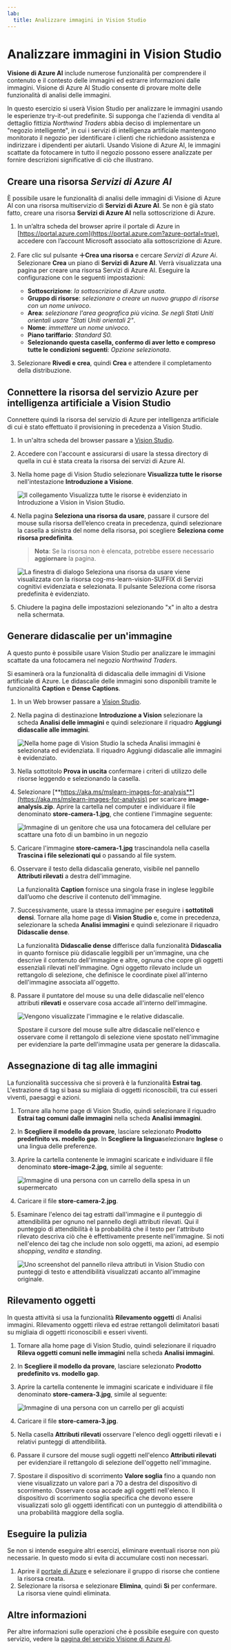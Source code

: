 ```yaml
---
lab:
  title: Analizzare immagini in Vision Studio
---
```


# Analizzare immagini in Vision Studio 

**Visione di Azure AI** include numerose funzionalità per comprendere il contenuto e il contesto delle immagini ed estrarre informazioni dalle immagini. Visione di Azure AI Studio consente di provare molte delle funzionalità di analisi delle immagini. 

In questo esercizio si userà Vision Studio per analizzare le immagini usando le esperienze try-it-out predefinite. Si supponga che l'azienda di vendita al dettaglio fittizia *Northwind Traders* abbia deciso di implementare un "negozio intelligente", in cui i servizi di intelligenza artificiale mantengono monitorato il negozio per identificare i clienti che richiedono assistenza e indirizzare i dipendenti per aiutarli. Usando Visione di Azure AI, le immagini scattate da fotocamere in tutto il negozio possono essere analizzate per fornire descrizioni significative di ciò che illustrano.

## Creare una risorsa *Servizi di Azure AI*

È possibile usare le funzionalità di analisi delle immagini di Visione di Azure AI con una risorsa multiservizio di **Servizi di Azure AI**. Se non è già stato fatto, creare una risorsa **Servizi di Azure AI** nella sottoscrizione di Azure.

1. In un’altra scheda del browser aprire il portale di Azure in [https://portal.azure.com](https://portal.azure.com?azure-portal=true), accedere con l’account Microsoft associato alla sottoscrizione di Azure.

1. Fare clic sul pulsante **&#65291;Crea una risorsa** e cercare *Servizi di Azure Ai*. Selezionare **Crea** un piano di **Servizi di Azure AI**. Verrà visualizzata una pagina per creare una risorsa Servizi di Azure AI. Eseguire la configurazione con le seguenti impostazioni:
    - **Sottoscrizione**: *la sottoscrizione di Azure usata*.
    - **Gruppo di risorse**: *selezionare o creare un nuovo gruppo di risorse con un nome univoco*.
    - **Area**: *selezionare l'area geografica più vicina. Se negli Stati Uniti orientali usare "Stati Uniti orientali 2"*.
    - **Nome**: *immettere un nome univoco*.
    - **Piano tariffario**: *Standard S0.*
    - **Selezionando questa casella, confermo di aver letto e compreso tutte le condizioni seguenti**: *Opzione selezionata*.

1. Selezionare **Rivedi e crea**, quindi **Crea** e attendere il completamento della distribuzione.

## Connettere la risorsa del servizio Azure per intelligenza artificiale a Vision Studio

Connettere quindi la risorsa del servizio di Azure per intelligenza artificiale di cui è stato effettuato il provisioning in precedenza a Vision Studio.

1. In un'altra scheda del browser passare a [Vision Studio](https://portal.vision.cognitive.azure.com?azure-portal=true).

1. Accedere con l'account e assicurarsi di usare la stessa directory di quella in cui è stata creata la risorsa dei servizi di Azure AI.

1. Nella home page di Vision Studio selezionare **Visualizza tutte le risorse** nell'intestazione **Introduzione a Visione**.

    ![Il collegamento Visualizza tutte le risorse è evidenziato in Introduzione a Vision in Vision Studio.](./media/analyze-images-vision/vision-resources.png)

1. Nella pagina **Seleziona una risorsa da usare**, passare il cursore del mouse sulla risorsa dell’elenco creata in precedenza, quindi selezionare la casella a sinistra del nome della risorsa, poi scegliere **Seleziona come risorsa predefinita**.

    > **Nota**: Se la risorsa non è elencata, potrebbe essere necessario **aggiornare** la pagina.

    ![La finestra di dialogo Seleziona una risorsa da usare viene visualizzata con la risorsa cog-ms-learn-vision-SUFFIX di Servizi cognitivi evidenziata e selezionata. Il pulsante Seleziona come risorsa predefinita è evidenziato.](./media/analyze-images-vision/default-resource.png)

1. Chiudere la pagina delle impostazioni selezionando "x" in alto a destra nella schermata.

## Generare didascalie per un'immagine

A questo punto è possibile usare Vision Studio per analizzare le immagini scattate da una fotocamera nel negozio *Northwind Traders*.

Si esaminerà ora la funzionalità di didascalia delle immagini di Visione artificiale di Azure. Le didascalie delle immagini sono disponibili tramite le funzionalità **Caption** e **Dense Captions**.

1. In un Web browser passare a [Vision Studio](https://portal.vision.cognitive.azure.com?azure-portal=true).

1. Nella pagina di destinazione **Introduzione a Vision** selezionare la scheda **Analisi delle immagini** e quindi selezionare il riquadro **Aggiungi didascalie alle immagini**.

    ![Nella home page di Vision Studio la scheda Analisi immagini è selezionata ed evidenziata. Il riquadro Aggiungi didascalie alle immagini è evidenziato.](./media/analyze-images-vision/add-captions.png)

1. Nella sottotitolo **Prova in uscita** confermare i criteri di utilizzo delle risorse leggendo e selezionando la casella.  

1. Selezionare [**https://aka.ms/mslearn-images-for-analysis**](https://aka.ms/mslearn-images-for-analysis) per scaricare **image-analysis.zip**. Aprire la cartella nel computer e individuare il file denominato **store-camera-1.jpg**, che contiene l'immagine seguente:

    ![Immagine di un genitore che usa una fotocamera del cellulare per scattare una foto di un bambino in un negozio](./media/analyze-images-vision/store-camera-1.jpg)

1. Caricare l'immagine **store-camera-1.jpg** trascinandola nella casella **Trascina i file selezionati qui** o passando al file system.

1. Osservare il testo della didascalia generato, visibile nel pannello **Attributi rilevati** a destra dell'immagine.

    La funzionalità **Caption** fornisce una singola frase in inglese leggibile dall’uomo che descrive il contenuto dell'immagine.

1. Successivamente, usare la stessa immagine per eseguire i **sottotitoli densi**. Tornare alla home page di **Vision Studio** e, come in precedenza, selezionare la scheda **Analisi immagini** e quindi selezionare il riquadro **Didascalie dense**.

    La funzionalità **Didascalie dense** differisce dalla funzionalità **Didascalia** in quanto fornisce più didascalie leggibili per un'immagine, una che descrive il contenuto dell'immagine e altre, ognuna che copre gli oggetti essenziali rilevati nell'immagine. Ogni oggetto rilevato include un rettangolo di selezione, che definisce le coordinate pixel all'interno dell'immagine associata all'oggetto.

1. Passare il puntatore del mouse su una delle didascalie nell'elenco attributi **rilevati** e osservare cosa accade all'interno dell'immagine.

    ![Vengono visualizzate l'immagine e le relative didascalie.](./media/analyze-images-vision/dense-captioning.png)

    Spostare il cursore del mouse sulle altre didascalie nell'elenco e osservare come il rettangolo di selezione viene spostato nell'immagine per evidenziare la parte dell'immagine usata per generare la didascalia.

## Assegnazione di tag alle immagini

La funzionalità successiva che si proverà è la funzionalità **Estrai tag**. L'estrazione di tag si basa su migliaia di oggetti riconoscibili, tra cui esseri viventi, paesaggi e azioni.

1. Tornare alla home page di Vision Studio, quindi selezionare il riquadro **Estrai tag comuni dalle immagini** nella scheda **Analisi immagini**.

2. In **Scegliere il modello da provare**, lasciare selezionato **Prodotto predefinito vs. modello gap**. In **Scegliere la lingua**selezionare **Inglese** o una lingua delle preferenze.

3. Aprire la cartella contenente le immagini scaricate e individuare il file denominato **store-image-2.jpg**, simile al seguente:

    ![Immagine di una persona con un carrello della spesa in un supermercato](./media/analyze-images-vision/store-camera-2.jpg)

4. Caricare il file **store-camera-2.jpg**.

5. Esaminare l'elenco dei tag estratti dall'immagine e il punteggio di attendibilità per ognuno nel pannello degli attributi rilevati. Qui il punteggio di attendibilità è la probabilità che il testo per l'attributo rilevato descriva ciò che è effettivamente presente nell'immagine. Si noti nell'elenco dei tag che include non solo oggetti, ma azioni, ad esempio *shopping*, *vendita* e *standing*.

    ![Uno screenshot del pannello rileva attributi in Vision Studio con punteggi di testo e attendibilità visualizzati accanto all'immagine originale.](./media/analyze-images-vision/detect-attributes.png)

## Rilevamento oggetti

In questa attività si usa la funzionalità **Rilevamento oggetti** di Analisi immagini. Rilevamento oggetti rileva ed estrae rettangoli delimitatori basati su migliaia di oggetti riconoscibili e esseri viventi.

1. Tornare alla home page di Vision Studio, quindi selezionare il riquadro **Rileva oggetti comuni nelle immagini** nella scheda **Analisi immagini**.

1. In **Scegliere il modello da provare**, lasciare selezionato **Prodotto predefinito vs. modello gap**.

1. Aprire la cartella contenente le immagini scaricate e individuare il file denominato **store-camera-3.jpg**, simile al seguente:

    ![Immagine di una persona con un carrello per gli acquisti](./media/analyze-images-vision/store-camera-3.jpg)

1. Caricare il file **store-camera-3.jpg**.

1. Nella casella **Attributi rilevati** osservare l'elenco degli oggetti rilevati e i relativi punteggi di attendibilità.

1. Passare il cursore del mouse sugli oggetti nell'elenco **Attributi rilevati** per evidenziare il rettangolo di selezione dell'oggetto nell'immagine.

1. Spostare il dispositivo di scorrimento **Valore soglia** fino a quando non viene visualizzato un valore pari a 70 a destra del dispositivo di scorrimento. Osservare cosa accade agli oggetti nell'elenco. Il dispositivo di scorrimento soglia specifica che devono essere visualizzati solo gli oggetti identificati con un punteggio di attendibilità o una probabilità maggiore della soglia.

## Eseguire la pulizia

Se non si intende eseguire altri esercizi, eliminare eventuali risorse non più necessarie. In questo modo si evita di accumulare costi non necessari.

1.  Aprire il [portale di Azure]( https://portal.azure.com) e selezionare il gruppo di risorse che contiene la risorsa creata. 
1.  Selezionare la risorsa e selezionare **Elimina**, quindi **Sì** per confermare. La risorsa viene quindi eliminata.

## Altre informazioni

Per altre informazioni sulle operazioni che è possibile eseguire con questo servizio, vedere la [pagina del servizio Visione di Azure AI](https://learn.microsoft.com/azure/ai-services/computer-vision/overview).
